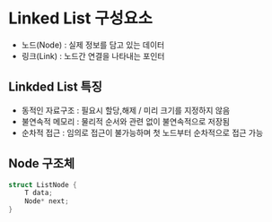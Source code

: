 # Linked List 구성요소
- 노드(Node) : 실제 정보를 담고 있는 데이터
- 링크(Link) : 노드간 연결을 나타내는 포인터

## Linkded List 특징
- 동적인 자료구조 : 필요시 할당,해제 / 미리 크기를 지정하지 않음
- 불연속적 메모리 : 물리적 순서와 관련 없이 불연속적으로 저장됨
- 순차적 접근 : 임의로 접근이 불가능하며 첫 노드부터 순차적으로 접근 가능

## Node 구조체

```C
struct ListNode {
    T data;
    Node* next;
}
```